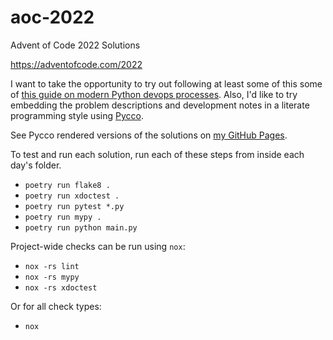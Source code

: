# aoc-2022
Advent of Code 2022 Solutions

https://adventofcode.com/2022

I want to take the opportunity to try out following at least some of this some of [this guide on modern Python devops
processes](https://cjolowicz.github.io/posts/hypermodern-python-01-setup/). Also, I'd like to try embedding the problem
descriptions and development notes in a literate programming style using [Pycco](https://pycco-docs.github.io/pycco/).

See Pycco rendered versions of the solutions on [my GitHub Pages](https://poomaster.github.io/aoc-2022/).

To test and run each solution, run each of these steps from inside each day's folder.

- `poetry run flake8 .`
- `poetry run xdoctest .`
- `poetry run pytest *.py`
- `poetry run mypy .`
- `poetry run python main.py`

Project-wide checks can be run using `nox`:

- `nox -rs lint`
- `nox -rs mypy`
- `nox -rs xdoctest`

Or for all check types:

- `nox`
